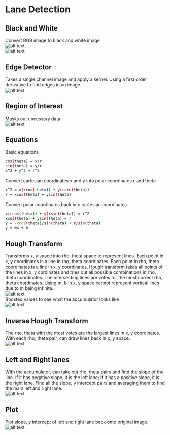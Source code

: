 # Lane Detection

## Black and White
Convert RGB image to black and white image\
![alt text](pics/test_image.jpg)\
![alt text](pics/blackwhite.jpg)

## Edge Detector
Takes a single channel image and apply a kernel.
Using a first order derivative to find edges in an image.\
![alt text](pics/sobel.jpg)

## Region of Interest
Masks out uncessary data\
![alt text](pics/mask.jpg)

## Equations
Basic equations
```bash
cos(theta) = x/r
sin(theta) = y/r
x^2 + y^2 = r^2
```
Convert cartesian coordinates x and y into polar coordinates r and theta
```bash
r^2 = x(rcos(theta)) + y(rsin(theta))
r = xcos(theta) + ysin(theta)
```
Convert polar coordinates back into cartesian coordinates
```bash
x(rcos(theta)) + y(rsin(theta)) = r^2
xcos(theta) + ysin(theta) = r
y = -xcos(theta)/sin(theta) + r/sin(theta)
y = mx + b
```

## Hough Transform
Transforms x, y space into rho, theta space to represent lines. Each point in x, y coordinates is a line in rho, theta coordinates. Each point in rho, theta coordinates is a line in x, y coordinates. Hough transform takes all points of the lines in x, y cordinates and tries out all possible combinations in rho, theta coordinates. The intersecting lines are votes for the most correct rho, theta coordinates. Using m, b in x, y space cannot represent vertical lines due to m being infinite.\
![alt text](pics/accumulator_raw.png)\
Boosted values to see what the accumulator looks like\
![alt text](pics/accumulator.png)

## Inverse Hough Transform
The rho, theta with the most votes are the largest lines in x, y coordinates. With each rho, theta pair, can draw lines back in x, y space.\
![alt text](pics/inverse.jpg)

## Left and Right lanes
With the accumulator, can take out rho, theta pairs and find the slope of the line. If it has negative slope, it is the left lane; if it has a positive slope, it is the right lane. Find all the slope, y intercept pairs and averaging them to find the main left and right lane.\
![alt text](pics/draw_lines.png)

## Plot
Plot slope, y intercept of left and right lane back onto original image.\
![alt text](pics/final.png)
